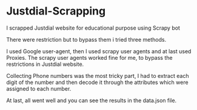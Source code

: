 # Justdial-Scrapping
I scrapped Justdial website for educational purpose using Scrapy bot  

There were restriction but to bypass them i tried three methods.


I used Google user-agent, then I used scrapy user agents and at last used Proxies.
The scrapy user agents worked fine for me, to bypass the restrictions in Justdial website.

Collecting Phone numbers was the most tricky part, I had to extract each digit of the number and then decode it through the attributes which were assigned to each number.

At last, all went well and you can see the results in the data.json file.


